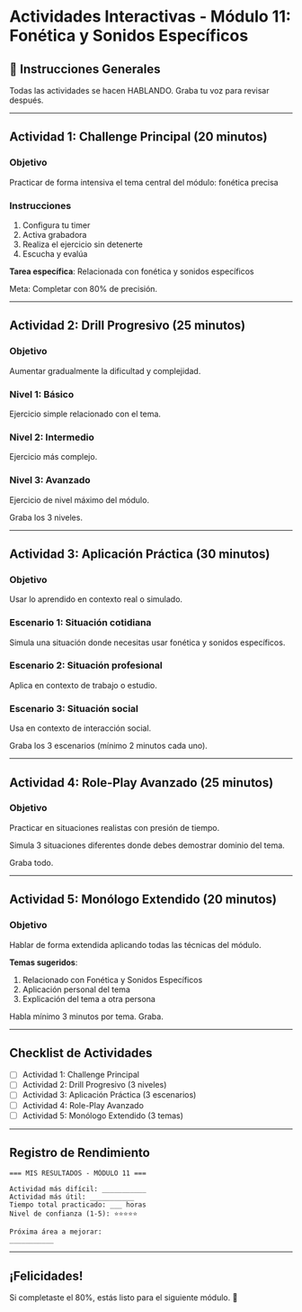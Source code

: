 # Actividades Interactivas - Módulo 11: Fonética y Sonidos Específicos

## 🎯 Instrucciones Generales

Todas las actividades se hacen HABLANDO. Graba tu voz para revisar después.

---

## Actividad 1: Challenge Principal (20 minutos)

### Objetivo
Practicar de forma intensiva el tema central del módulo: fonética precisa

### Instrucciones
1. Configura tu timer
2. Activa grabadora
3. Realiza el ejercicio sin detenerte
4. Escucha y evalúa

**Tarea específica**: Relacionada con fonética y sonidos específicos

Meta: Completar con 80% de precisión.

---

## Actividad 2: Drill Progresivo (25 minutos)

### Objetivo
Aumentar gradualmente la dificultad y complejidad.

### Nivel 1: Básico
Ejercicio simple relacionado con el tema.

### Nivel 2: Intermedio
Ejercicio más complejo.

### Nivel 3: Avanzado
Ejercicio de nivel máximo del módulo.

Graba los 3 niveles.

---

## Actividad 3: Aplicación Práctica (30 minutos)

### Objetivo
Usar lo aprendido en contexto real o simulado.

### Escenario 1: Situación cotidiana
Simula una situación donde necesitas usar fonética y sonidos específicos.

### Escenario 2: Situación profesional
Aplica en contexto de trabajo o estudio.

### Escenario 3: Situación social
Usa en contexto de interacción social.

Graba los 3 escenarios (mínimo 2 minutos cada uno).

---

## Actividad 4: Role-Play Avanzado (25 minutos)

### Objetivo
Practicar en situaciones realistas con presión de tiempo.

Simula 3 situaciones diferentes donde debes demostrar dominio del tema.

Graba todo.

---

## Actividad 5: Monólogo Extendido (20 minutos)

### Objetivo
Hablar de forma extendida aplicando todas las técnicas del módulo.

**Temas sugeridos**:
1. Relacionado con Fonética y Sonidos Específicos
2. Aplicación personal del tema
3. Explicación del tema a otra persona

Habla mínimo 3 minutos por tema. Graba.

---

## Checklist de Actividades

- [ ] Actividad 1: Challenge Principal
- [ ] Actividad 2: Drill Progresivo (3 niveles)
- [ ] Actividad 3: Aplicación Práctica (3 escenarios)
- [ ] Actividad 4: Role-Play Avanzado
- [ ] Actividad 5: Monólogo Extendido (3 temas)

---

## Registro de Rendimiento

```
=== MIS RESULTADOS - MÓDULO 11 ===

Actividad más difícil: ___________
Actividad más útil: ___________
Tiempo total practicado: ___ horas
Nivel de confianza (1-5): ⭐⭐⭐⭐⭐

Próxima área a mejorar:
___________
```

---

## ¡Felicidades!

Si completaste el 80%, estás listo para el siguiente módulo. 🎉
